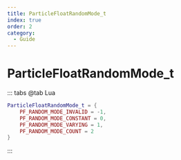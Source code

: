 ```yaml
---
title: ParticleFloatRandomMode_t
index: true
order: 2
category:
  - Guide
---
```


# ParticleFloatRandomMode_t
::: tabs
@tab Lua
```lua
ParticleFloatRandomMode_t = {
    PF_RANDOM_MODE_INVALID = -1,
    PF_RANDOM_MODE_CONSTANT = 0,
    PF_RANDOM_MODE_VARYING = 1,
    PF_RANDOM_MODE_COUNT = 2
}
```
:::